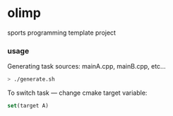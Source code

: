 # olimp
sports programming template project

### usage
Generating task sources: mainA.cpp, mainB.cpp, etc...
```bash
> ./generate.sh
```

To switch task — change cmake target variable:
```cmake
set(target A)
```
